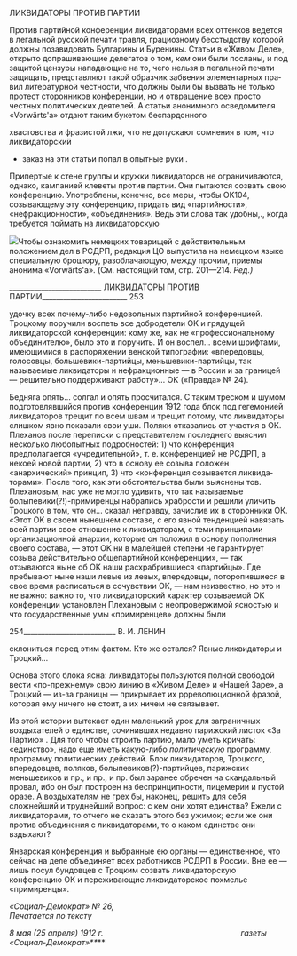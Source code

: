 ЛИКВИДАТОРЫ ПРОТИВ ПАРТИИ

Против партийной конференции ликвидаторами всех оттенков ведется в легальной русской печати травля, грациозному бесстыдству которой должны позавидовать Булга­рины и Буренины. Статьи в «Живом Деле», открыто допрашивающие делегатов о том, _кем_ они были посланы, и под защитой цензуры нападающие на то, чего нельзя в ле­гальной печати защищать, представляют такой образчик забвения элементарных пра­вил литературной честности, что должны были бы вызвать не только протест сторон­ников конференции, но и отвращение всех просто честных политических деятелей. А статьи анонимного осведомителя «Vorwärts'a» отдают таким букетом беспардонного

хвастовства и фразистой лжи, что не допускают сомнения в том, что ликвидаторский

* заказ на эти статьи попал в опытные руки .

Припертые к стене группы и кружки ликвидаторов не ограничиваются, однако, кам­панией клеветы против партии. Они пытаются созвать свою конференцию. Употребле­ны, конечно, все меры, чтобы OK104, созывающему эту конференцию, придать вид «партийности», «нефракционности», «объединения». Ведь эти слова так удобны,., ко­гда требуется поймать на ликвидаторскую

![](file:///C:/Users/bot32/AppData/Local/Temp/msohtmlclip1/01/clip_image001.png)Чтобы ознакомить немецких товарищей с действительным положением дел в РСДРП, редакция ЦО выпустила на немецком языке специальную брошюру, разоблачающую, между прочим, приемы анонима «Vorwärts'a». (См. настоящий том, стр. 201—214. _Ред.)_

  

__________________________ ЛИКВИДАТОРЫ ПРОТИВ ПАРТИИ________________________ 253

удочку всех почему-либо недовольных партийной конференцией. Троцкому поручили воспеть все добродетели OK и грядущей ликвидаторской конференции: кому же, как не «профессиональному объединителю», было это и поручить. И он воспел... всеми шриф­тами, имеющимися в распоряжении венской типографии: «впередовцы, голосовцы, большевики-партийцы, меньшевики-партийцы, так называемые ликвидаторы и неф­ракционные — в России и за границей — решительно поддерживают работу»... OK («Правда» № 24).

Бедняга опять... солгал и опять просчитался. С таким треском и шумом подготов­лявшийся против конференции 1912 года блок под гегемонией ликвидаторов трещит по всем швам и трещит потому, что ликвидаторы слишком явно показали свои уши. Поля­ки отказались от участия в ОК. Плеханов после переписки с представителем последне­го выяснил несколько любопытных подробностей: 1) что конференция предполагается «учредительной», т. е. конференцией не РСДРП, а некоей новой партии, 2) что в основу ее созыва положен «анархический» принцип, 3) что «конференция созывается ликвида­торами». После того, как эти обстоятельства были выяснены тов. Плехановым, нас уже не могло удивить, что так называемые болыпевики(?!)-примиренцы набрались храбро­сти и решили уличить Троцкого в том, что он... сказал неправду, зачислив их в сторон­ники ОК. «Этот OK в своем нынешнем составе, с его явной тенденцией навязать всей партии свое отношение к ликвидаторам, с теми принципами организационной анархии, которые он положил в основу пополнения своего состава, — этот OK ни в малейшей степени не гарантирует созыва действительно общепартийной конференции», — так отзываются ныне об OK наши расхрабрившиеся «партийцы». Где пребывают ныне на­ши левые из левых, впередовцы, поторопившиеся в свое время расписаться в сочувст­вии OK, — нам неизвестно, но это и не важно: важно то, что ликвидаторский характер созываемой OK конференции установлен Плехановым с неопровержимой ясностью и что государственные умы «примиренцев» должны были

  

254__________________________ В. И. ЛЕНИН

склониться перед этим фактом. Кто же остался? Явные ликвидаторы и Троцкий...

Основа этого блока ясна: ликвидаторы пользуются полной свободой вести «по-прежнему» свою линию в «Живом Деле» и «Нашей Заре», а Троцкий — из-за границы — прикрывает их ррреволюционной фразой, которая ему ничего не стоит, а их ничем не связывает.

Из этой истории вытекает один маленький урок для заграничных воздыхателей о единстве, сочинивших недавно парижский листок «За Партию» . Для того чтобы строить партию, мало уметь кричать: «единство», надо еще иметь какую-либо _полити­ческую_ программу, программу политических действий. Блок ликвидаторов, Троцкого, впередовцев, поляков, болыпевиков(?)-партийцев, парижских меньшевиков и пр., и пр., и пр. был заранее обречен на скандальный провал, ибо он был построен на бесприн­ципности, лицемерии и пустой фразе. А воздыхателям не грех бы, наконец, решить для себя сложнейший и труднейший вопрос: с кем они хотят единства? Ежели с ликвидато­рами, то отчего не сказать этого без ужимок; если же они против объединения с ликви­даторами, то о каком единстве они вздыхают?

Январская конференция и выбранные ею органы — единственное, что сейчас на деле объединяет всех работников РСДРП в России. Вне ее — лишь посул бундовцев с Троц­ким созвать ликвидаторскую конференцию OK и переживающие ликвидаторское по­хмелье «примиренцы».

_«Социал-Демократ» № 26,                                                                 Печатается по тексту_

_8 мая (25 апреля) 1912 г.                                                               газеты «Социал-Демократ»**_**